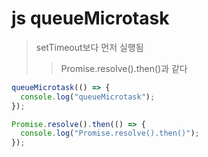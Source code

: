 # js queueMicrotask

> setTimeout보다 먼저 실행됨
>
> > Promise.resolve().then()과 같다

```js
queueMicrotask(() => {
  console.log("queueMicrotask");
});

Promise.resolve().then(() => {
  console.log("Promise.resolve().then()");
});
```
